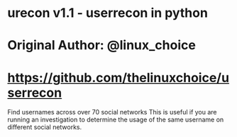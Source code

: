 # urecon v1.1 - userrecon in python
# Original Author: @linux_choice
# https://github.com/thelinuxchoice/userrecon

Find usernames across over 70 social networks
This is useful if you are running an investigation to determine the usage of the same username on different social networks.

